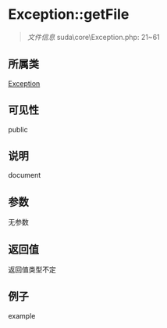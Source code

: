 # Exception::getFile

> *文件信息* suda\core\Exception.php: 21~61
## 所属类 

[Exception](../Exception.md)

## 可见性

  public  
## 说明

document

## 参数

无参数

## 返回值
返回值类型不定

## 例子

example